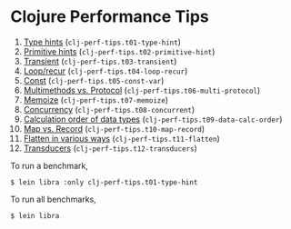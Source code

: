 # Clojure Performance Tips

1. [Type hints](src/clj_perf_tips/t01_type_hint.clj) (`clj-perf-tips.t01-type-hint`)
2. [Primitive hints](src/clj_perf_tips/t02_primitive_hint.clj) (`clj-perf-tips.t02-primitive-hint`)
3. [Transient](src/clj_perf_tips/t03_transient.clj) (`clj-perf-tips.t03-transient`)
4. [Loop/recur](src/clj_perf_tips/t04_loop_recur.clj) (`clj-perf-tips.t04-loop-recur`)
5. [Const](src/clj_perf_tips/t05_const_var.clj) (`clj-perf-tips.t05-const-var`)
6. [Multimethods vs. Protocol](src/clj_perf_tips/t06_multi_protocol.clj) (`clj-perf-tips.t06-multi-protocol`)
7. [Memoize](src/clj_perf_tips/t07_memoize.clj) (`clj-perf-tips.t07-memoize`)
8. [Concurrency](src/clj_perf_tips/t08_concurrent.clj) (`clj-perf-tips.t08-concurrent`)
9. [Calculation order of data types](src/clj_perf_tips/t09_data_calc_order.clj) (`clj-perf-tips.t09-data-calc-order`)
10. [Map vs. Record](src/clj_perf_tips/t10_map_record.clj) (`clj-perf-tips.t10-map-record`)
11. [Flatten in various ways](src/clj_perf_tips/t11_flatten.clj) (`clj-perf-tips.t11-flatten`)
12. [Transducers](src/clj_perf_tips/t12_transducers.clj) (`clj-perf-tips.t12-transducers`)

To run a benchmark,

```console
$ lein libra :only clj-perf-tips.t01-type-hint
```

To run all benchmarks,

```console
$ lein libra
```
